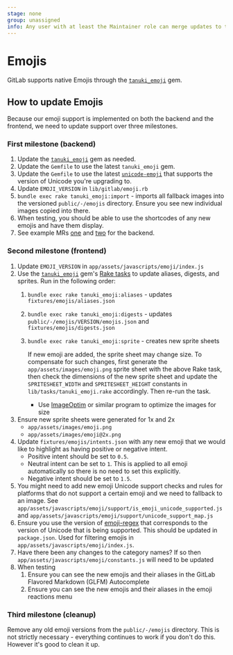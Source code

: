 ```yaml
---
stage: none
group: unassigned
info: Any user with at least the Maintainer role can merge updates to this content. For details, see https://docs.gitlab.com/ee/development/development_processes.html#development-guidelines-review.
---
```


# Emojis

GitLab supports native Emojis through the [`tanuki_emoji`](https://gitlab.com/gitlab-org/ruby/gems/tanuki_emoji) gem.

## How to update Emojis

Because our emoji support is implemented on both the backend and the frontend, we need to update support over three milestones.

### First milestone (backend)

1. Update the [`tanuki_emoji`](https://gitlab.com/gitlab-org/ruby/gems/tanuki_emoji) gem as needed.
1. Update the `Gemfile` to use the latest `tanuki_emoji` gem.
1. Update the `Gemfile` to use the latest [`unicode-emoji`](https://github.com/janlelis/unicode-emoji) that supports the version of Unicode you're upgrading to.
1. Update `EMOJI_VERSION` in `lib/gitlab/emoji.rb`
1. `bundle exec rake tanuki_emoji:import` - imports all fallback images into the versioned `public/-/emojis` directory.
   Ensure you see new individual images copied into there.
1. When testing, you should be able to use the shortcodes of any new emojis and have them display.
1. See example MRs [one](https://gitlab.com/gitlab-org/gitlab/-/merge_requests/171446) and
   [two](https://gitlab.com/gitlab-org/gitlab/-/merge_requests/170289) for the backend.

### Second milestone (frontend)

1. Update `EMOJI_VERSION` in `app/assets/javascripts/emoji/index.js`
1. Use the [`tanuki_emoji`](https://gitlab.com/gitlab-org/ruby/gems/tanuki_emoji) gem's [Rake tasks](../rake_tasks.md) to update aliases, digests, and sprites. Run in the following order:
   1. `bundle exec rake tanuki_emoji:aliases` - updates `fixtures/emojis/aliases.json`
   1. `bundle exec rake tanuki_emoji:digests` - updates `public/-/emojis/VERSION/emojis.json` and `fixtures/emojis/digests.json`
   1. `bundle exec rake tanuki_emoji:sprite` - creates new sprite sheets

      If new emoji are added, the sprite sheet may change size. To compensate for
      such changes, first generate the `app/assets/images/emoji.png` sprite sheet with the above Rake
      task, then check the dimensions of the new sprite sheet and update the
      `SPRITESHEET_WIDTH` and `SPRITESHEET_HEIGHT` constants in `lib/tasks/tanuki_emoji.rake` accordingly.
      Then re-run the task.

      - Use [ImageOptim](https://imageoptim.com) or similar program to optimize the images for size
1. Ensure new sprite sheets were generated for 1x and 2x
   - `app/assets/images/emoji.png`
   - `app/assets/images/emoji@2x.png`
1. Update `fixtures/emojis/intents.json` with any new emoji that we would like to highlight as having positive or negative intent.
   - Positive intent should be set to `0.5`.
   - Neutral intent can be set to `1`. This is applied to all emoji automatically so there is no need to set this explicitly.
   - Negative intent should be set to `1.5`.
1. You might need to add new emoji Unicode support checks and rules for platforms
   that do not support a certain emoji and we need to fallback to an image.
   See `app/assets/javascripts/emoji/support/is_emoji_unicode_supported.js`
   and `app/assets/javascripts/emoji/support/unicode_support_map.js`
1. Ensure you use the version of [emoji-regex](https://github.com/mathiasbynens/emoji-regex) that corresponds
   to the version of Unicode that is being supported. This should be updated in `package.json`. Used for
   filtering emojis in `app/assets/javascripts/emoji/index.js`.
1. Have there been any changes to the category names? If so then `app/assets/javascripts/emoji/constants.js`
   will need to be updated
1. When testing
   1. Ensure you can see the new emojis and their aliases in the GitLab Flavored Markdown (GLFM) Autocomplete
   1. Ensure you can see the new emojis and their aliases in the emoji reactions menu

### Third milestone (cleanup)

Remove any old emoji versions from the `public/-/emojis` directory. This is not strictly necessary -
everything continues to work if you don't do this. However it's good to clean it up.

